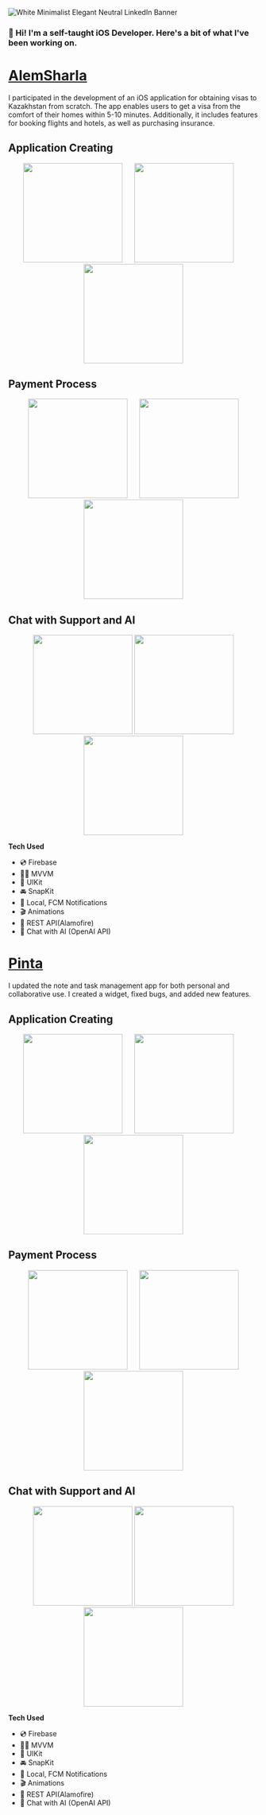 
![White Minimalist Elegant Neutral LinkedIn Banner](https://github.com/nsertay/portfolio/assets/97506028/1676f7dd-e402-4599-a1a9-1100df9fa305)     
 
### 👋 Hi! I'm a self-taught iOS Developer. Here's a bit of what I've been working on.

# [AlemSharla](https://apps.apple.com/us/app/alemsharla/id6455494702)

I participated in the development of an iOS application for obtaining visas to Kazakhstan from scratch. The app enables users to get a visa from the comfort of their homes within 5-10 minutes. Additionally, it includes features for booking flights and hotels, as well as purchasing insurance.

## Application Creating
<p align="center">
<img src="https://github.com/nsertay/portfolio/assets/97506028/325f7774-bbcc-45d3-b83b-a52978e8c391", width="200", style="margin-right: 20px;">
<img src="https://github.com/nsertay/portfolio/assets/97506028/ed487244-30fb-43ec-aca1-8a77ca158e30", width="200" style="margin-right: 20px;">
<img src="https://github.com/nsertay/portfolio/assets/97506028/3d72b1d1-c3e0-4f78-97ff-b1cc627526fe", width="200"/>
</p>

## Payment Process
<p align="center">
<img src="https://github.com/nsertay/portfolio/assets/97506028/2c15fd4b-2dcb-4df8-bcea-8690540e8914", width="200" style="margin-right: 20px;">
<img src="https://github.com/nsertay/portfolio/assets/97506028/bea49c17-d462-42f3-a6d4-83343a77ba45", width="200"/>
<img src="https://github.com/nsertay/portfolio/assets/97506028/f1b2d9b4-26f3-42fe-815e-578d0ab04c32", width="200"/>
</p>

## Chat with Support and AI
<p align="center">
<img src="https://github.com/nsertay/portfolio/assets/97506028/f5e0638e-6b25-479c-ae4d-cafd67488c9d", width="200"/>
<img src="https://github.com/nsertay/portfolio/assets/97506028/6f20018a-2266-4b2b-a0ac-548c0bce9e2a", width="200"/>
<img src="https://github.com/nsertay/portfolio/assets/97506028/d60d6768-70a6-49a1-9c23-b0beee383aa4", width="200"/>
</p>

**Tech Used**
- 💿 Firebase
- 👩‍🎨 MVVM
- 🎨 UIKit
- 🚘 SnapKit
- 🔔 Local, FCM Notifications
- 🎬 Animations
- 📱 REST API(Alamofire)
- 🤖 Chat with AI (OpenAI API)

# [Pinta](https://apps.apple.com/us/app/pinta/id6446095459)

I updated the note and task management app for both personal and collaborative use. I created a widget, fixed bugs, and added new features.

## Application Creating
<p align="center">
<img src="https://github.com/nsertay/portfolio/assets/97506028/00ccaea0-fa9a-48e4-87d9-85ab09d767cc", width="200", style="margin-right: 20px;">
<img src="https://github.com/nsertay/portfolio/assets/97506028/ed487244-30fb-43ec-aca1-8a77ca158e30", width="200" style="margin-right: 20px;">
<img src="https://github.com/nsertay/portfolio/assets/97506028/3d72b1d1-c3e0-4f78-97ff-b1cc627526fe", width="200"/>
</p>

## Payment Process
<p align="center">
<img src="https://github.com/nsertay/portfolio/assets/97506028/2c15fd4b-2dcb-4df8-bcea-8690540e8914", width="200" style="margin-right: 20px;">
<img src="https://github.com/nsertay/portfolio/assets/97506028/bea49c17-d462-42f3-a6d4-83343a77ba45", width="200"/>
<img src="https://github.com/nsertay/portfolio/assets/97506028/f1b2d9b4-26f3-42fe-815e-578d0ab04c32", width="200"/>
</p>

## Chat with Support and AI
<p align="center">
<img src="https://github.com/nsertay/portfolio/assets/97506028/f5e0638e-6b25-479c-ae4d-cafd67488c9d", width="200"/>
<img src="https://github.com/nsertay/portfolio/assets/97506028/6f20018a-2266-4b2b-a0ac-548c0bce9e2a", width="200"/>
<img src="https://github.com/nsertay/portfolio/assets/97506028/d60d6768-70a6-49a1-9c23-b0beee383aa4", width="200"/>
</p>





**Tech Used**
- 💿 Firebase
- 👩‍🎨 MVVM
- 🎨 UIKit
- 🚘 SnapKit
- 🔔 Local, FCM Notifications
- 🎬 Animations
- 📱 REST API(Alamofire)
- 🤖 Chat with AI (OpenAI API)


